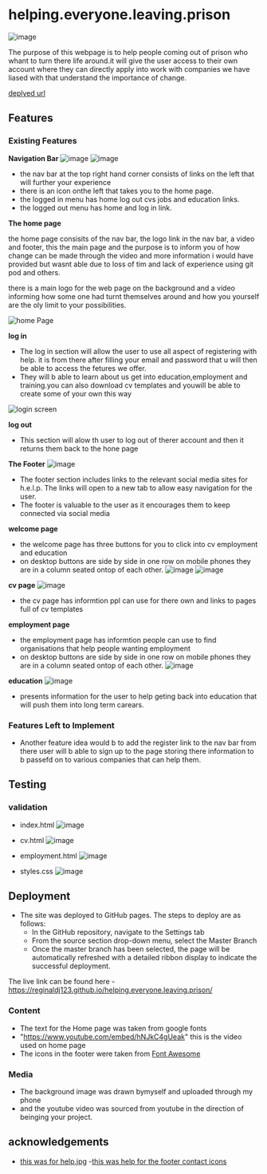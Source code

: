 # helping.everyone.leaving.prison
![image](https://user-images.githubusercontent.com/80925381/131910981-e370e34d-509e-4dda-b176-973701a5664d.png)

The purpose of this webpage is  to help  people coming out of prison who whant to turn there life around.it will give the user access to their own account  where    they can directly apply into work with companies we have liased  with  that understand the importance  of change.

[deplyed url](https://reginaldj123.github.io/helping.everyone.leaving.prison/index.html)


## Features

### Existing Features

**Navigation Bar**
![image](https://user-images.githubusercontent.com/80925381/131911394-91740e4b-40b3-4286-9027-6c6d2109cdaf.png)
![image](https://user-images.githubusercontent.com/80925381/131911446-b5198243-9819-4801-9a0a-733cae408d18.png)

- the nav  bar  at the  top right  hand corner   consists of  links on the left that will further your experience
- there is an icon onthe left that takes you to the home page.
- the logged in menu has home log out cvs jobs and education links.
- the logged out menu has home and log in link.

**The home page**

  the home page consisits of the nav bar, the logo link in the nav bar, a video and footer, this the main page and the purpose is to inform you of how change can be made through the video and more information i would have provided but wasnt able due to loss of tim and lack of experience using git pod and others.

  there is a main logo for the web page on the background and a video informing how some one had turnt themselves around and how you yourself are the oly limit to your possibilities.

![home Page](https://github.com/reginaldj123/helping.everyone.leaving.prison/blob/master/assets/images/home-page-screenshot.png)

**log in**

  - The log in section will allow the user to use all aspect of registering with help. it is from there after filling your email and password that u will then be able to access the fetures we offer. 
  - They will b able to learn about us get into education,employment and training.you can also download cv templates and youwill be able to create some of your own this way 

![login screen ](https://github.com/reginaldj123/helping.everyone.leaving.prison/blob/master/assets/images/login-screen.png)

**log out**

  - This section  will alow th user to log out of therer account and then it returns them back to the hone page

**The Footer**
![image](https://user-images.githubusercontent.com/80925381/131912642-dc2cc4c6-8c68-4283-b06e-db27cbc0dd9a.png)

  - The footer section includes links to the relevant social media sites for h.e.l.p. The links will open to a new tab to allow easy navigation for the user. 
  - The footer is valuable to the user as it encourages them to keep connected via social media
 
**welcome page**
  -   the welcome page has three buttons for you to click into cv employment and education
  -   on desktop buttons are side by side in one row on mobile phones they are in a column seated ontop of each other.
![image](https://user-images.githubusercontent.com/80925381/131751051-e080efe0-54b1-4118-a8ec-83e001491fc0.png)
![image](https://user-images.githubusercontent.com/80925381/131751508-fe3b53fe-1f6b-415c-8530-9b24b4b497bd.png)

**cv page**
![image](https://user-images.githubusercontent.com/80925381/131912809-25ae7fdc-2dcc-4a0e-8eb1-1016e3c93bc7.png)

  -   the cv page has informtion ppl can use for there own and links to pages full of cv templates

 **employment page**
  -   the employment page has informtion people can use to find organisations that help people wanting employment
  -   on desktop buttons are side by side in one row on mobile phones they are in a column seated ontop of each other.
  ![image](https://user-images.githubusercontent.com/80925381/131756309-d9cfcc43-cf49-43e4-8763-1bd123f0ff0a.png)


**education**
![image](https://user-images.githubusercontent.com/80925381/131913225-e570bc0c-9ac2-439b-8670-17fb41103c6e.png)
- presents information for the user to help geting back into education that will push them into long term carears.

### Features Left to Implement

- Another feature idea  would b to add the register link to the nav bar from there user will b able to sign up to the page storing there information to b passefd on to various companies that can help them.

## Testing 
### validation
- index.html
![image](https://user-images.githubusercontent.com/80925381/131749552-482a5a00-5444-484b-b69a-d59fda75ccc1.png)

- cv.html
![image](https://user-images.githubusercontent.com/80925381/131754112-79cad882-2c99-4cbc-8572-bff56b90a1c2.png)

- employment.html
![image](https://user-images.githubusercontent.com/80925381/131755542-b617ead3-ec3f-4bfd-95be-5c73a962e40f.png)

- styles.css
![image](https://user-images.githubusercontent.com/80925381/131915230-931f2e37-d2a5-4c64-8a50-b5e3cd98a79b.png)

## Deployment

- The site was deployed to GitHub pages. The steps to deploy are as follows: 
  - In the GitHub repository, navigate to the Settings tab 
  - From the source section drop-down menu, select the Master Branch
  - Once the master branch has been selected, the page will be automatically refreshed with a detailed ribbon display to indicate the successful deployment. 

The live link can be found here - https://reginaldj123.github.io/helping.everyone.leaving.prison/




### Content 

- The text for the Home page was taken from google fonts
- "https://www.youtube.com/embed/hNJkC4gUeak" this is the video used on home page 
- The icons in the footer were taken from [Font Awesome](https://fontawesome.com/)

### Media

- The background image was drawn bymyself and uploaded through my phone
- and the youtube video was sourced from youtube in the direction of beinging your project.
## acknowledgements
- [this was for help.jpg](https://www.w3schools.com/css/tryit.asp?filename=tryresponsive_image_background3)
-[this was help for the footer contact icons](https://fontawesome.com/v4.7/icons/)
